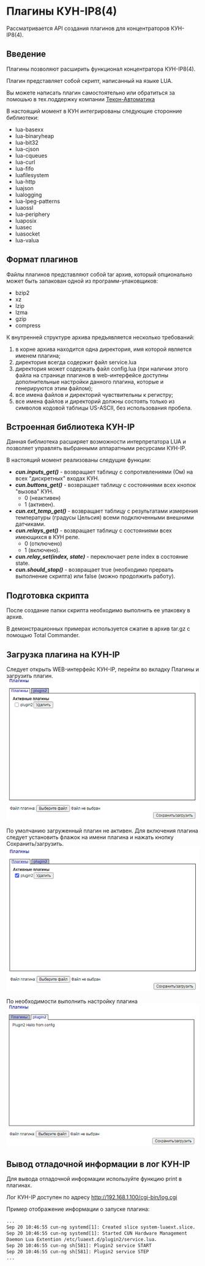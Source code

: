 # Плагины КУН-IP8(4)
Рассматривается API создания плагинов для концентраторов КУН-IP8(4).

## Введение
Плагины позволяют расширить функционал концентратора КУН-IP8(4).

Плагин представляет собой скрипт, написанный на языке LUA.

Вы можете написать плагин самостоятельно или обратиться за помошью в тех.поддержку компании [Текон-Автоматика](htts://www.tekon.ru)

В настоящий момент в КУН интегрированы следующие сторонние библиотеки:
- lua-basexx
- lua-binaryheap
- lua-bit32
- lua-cjson
- lua-cqueues
- lua-curl
- lua-fifo
- luafilesystem
- lua-http
- luajson
- lualogging
- lua-lpeg-patterns
- luaossl
- lua-periphery
- luaposix
- luasec
- luasocket
- lua-valua

## Формат плагинов
Файлы плагинов представляют собой tar архив, который опционально может быть запакован одной из программ-упаковщиков:
- bzip2
- xz
- lzip
- lzma
- gzip
- compress

К внутренней структуре архива предъявляется несколько требований:
1. в корне архива находится одна директория, имя которой является именем плагина; 
2. директория всегда содержит файл service.lua
3. директория может содержать файл config.lua (при наличии этого файла на странице плагинов в web-интерфейсе 
доступны дополнительные настройки данного плагина, которые и генерируются этим файлом);
4. все имена файлов и директорий чувствительны к регистру;
5. все имена файлов и директорий должны состоять только из символов кодовой таблицы US-ASCII, без использования пробела.

## Встроенная библиотека КУН-IP
Данная библиотека расширяет возможности интерпретатора LUA и позволяет управлять выбранными аппаратными ресурсами КУН-IP. 

В настоящий момент реализованы следущие функции:
- ***cun.inputs_get()*** - возвращает таблицу с сопротивлениями (Ом) на всех "дискретных" входах КУН.
- ***cun.buttons_get()*** - возвращает таблицу с состояниями всех кнопок "вызова" КУН. 
  - 0 (неактивен)
  - 1 (активен).
- ***cun.ext_temp_get()*** - возвращает таблицу с результатами измерения температуры (градусы Цельсия) всеми подключенными внешними датчиками.
- ***cun.relays_get()*** - возвращает таблицу с состояниями всех имеющихся в КУН реле. 
  - 0 (отключено) 
  - 1 (включено).
- ***cun.relay_set(index, state)*** - переключает реле index в состояние state.
- ***cun.should_stop()*** - возвращает true (необходимо прервать выполнение скрипта) или false (можно продолжить работу).

## Подготовка скрипта 
После создание папки скрипта необходимо выполнить ее упаковку в архив. 

В демонстрационных примерах используется сжатие в архив tar.gz с помощью Total Commander.  

## Загрузка плагина на КУН-IP
Cледует открыть WEB-интерфейс КУН-IP, перейти во вкладку Плагины и загрузить плагин. 
![link!](https://github.com/Tekon-Avtomatika/KUN-IP8_Plugins/blob/main/plugin2_1.PNG)

По умолчанию загруженный плагин не активен. Для включения плагина следует установить флажок на имени плагина и нажать кнопку Сохранить/загрузить.
![link!](https://github.com/Tekon-Avtomatika/KUN-IP8_Plugins/blob/main/plugin2_3.PNG)

По необходимости выполнить настройку плагина
![link!](https://github.com/Tekon-Avtomatika/KUN-IP8_Plugins/blob/main/plugin2_2.PNG)

## Вывод отладочной информации в лог КУН-IP
Для вывода отладочной информации используйте функцию print в плагинах.

Лог КУН-IP доступен по адресу http://192.168.1.100/cgi-bin/log.cgi

Пример отображение информации о запуске плагина:

```
...
Sep 20 10:46:55 cun-ng systemd[1]: Created slice system-luaext.slice.
Sep 20 10:46:55 cun-ng systemd[1]: Started CUN Hardware Management Daemon Lua Extention /etc/luaext.d/plugin2/service.lua.
Sep 20 10:46:55 cun-ng sh[581]: Plugin2 service START
Sep 20 10:46:55 cun-ng sh[581]: Plugin2 service STEP
...
```

